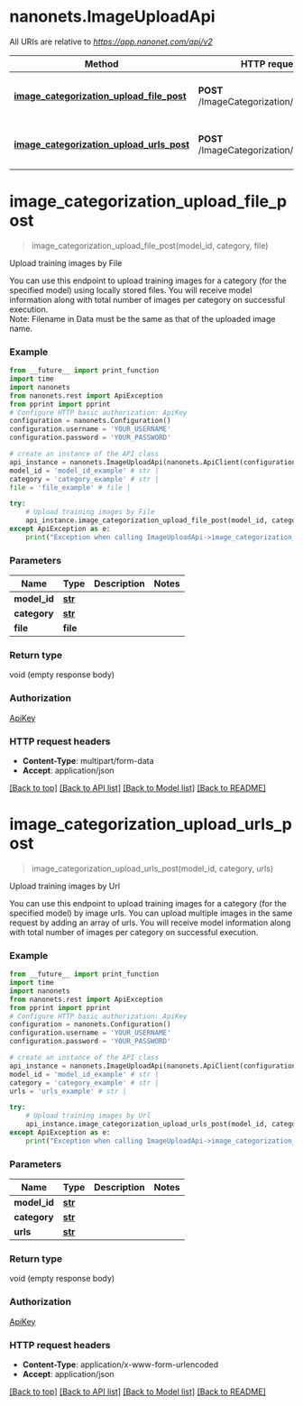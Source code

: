 # nanonets.ImageUploadApi

All URIs are relative to *https://app.nanonet.com/api/v2*

Method | HTTP request | Description
------------- | ------------- | -------------
[**image_categorization_upload_file_post**](ImageUploadApi.md#image_categorization_upload_file_post) | **POST** /ImageCategorization/UploadFile/ | Upload training images by File
[**image_categorization_upload_urls_post**](ImageUploadApi.md#image_categorization_upload_urls_post) | **POST** /ImageCategorization/UploadUrls/ | Upload training images by Url

# **image_categorization_upload_file_post**
> image_categorization_upload_file_post(model_id, category, file)

Upload training images by File

You can use this endpoint to upload training images for a category (for the specified model) using locally stored files. You will receive model information along with total number of images per category on successful execution. <br>Note: Filename in Data must be the same as that of the uploaded image name.

### Example
```python
from __future__ import print_function
import time
import nanonets
from nanonets.rest import ApiException
from pprint import pprint
# Configure HTTP basic authorization: ApiKey
configuration = nanonets.Configuration()
configuration.username = 'YOUR_USERNAME'
configuration.password = 'YOUR_PASSWORD'

# create an instance of the API class
api_instance = nanonets.ImageUploadApi(nanonets.ApiClient(configuration))
model_id = 'model_id_example' # str | 
category = 'category_example' # str | 
file = 'file_example' # file | 

try:
    # Upload training images by File
    api_instance.image_categorization_upload_file_post(model_id, category, file)
except ApiException as e:
    print("Exception when calling ImageUploadApi->image_categorization_upload_file_post: %s\n" % e)
```

### Parameters

Name | Type | Description  | Notes
------------- | ------------- | ------------- | -------------
 **model_id** | [**str**](.md)|  | 
 **category** | [**str**](.md)|  | 
 **file** | **file**|  | 

### Return type

void (empty response body)

### Authorization

[ApiKey](../README.md#ApiKey)

### HTTP request headers

 - **Content-Type**: multipart/form-data
 - **Accept**: application/json

[[Back to top]](#) [[Back to API list]](../README.md#documentation-for-api-endpoints) [[Back to Model list]](../README.md#documentation-for-models) [[Back to README]](../README.md)

# **image_categorization_upload_urls_post**
> image_categorization_upload_urls_post(model_id, category, urls)

Upload training images by Url

You can use this endpoint to upload training images for a category (for the specified model) by image urls. You can upload multiple images in the same request by adding an array of urls. You will receive model information along with total number of images per category on successful execution.

### Example
```python
from __future__ import print_function
import time
import nanonets
from nanonets.rest import ApiException
from pprint import pprint
# Configure HTTP basic authorization: ApiKey
configuration = nanonets.Configuration()
configuration.username = 'YOUR_USERNAME'
configuration.password = 'YOUR_PASSWORD'

# create an instance of the API class
api_instance = nanonets.ImageUploadApi(nanonets.ApiClient(configuration))
model_id = 'model_id_example' # str | 
category = 'category_example' # str | 
urls = 'urls_example' # str | 

try:
    # Upload training images by Url
    api_instance.image_categorization_upload_urls_post(model_id, category, urls)
except ApiException as e:
    print("Exception when calling ImageUploadApi->image_categorization_upload_urls_post: %s\n" % e)
```

### Parameters

Name | Type | Description  | Notes
------------- | ------------- | ------------- | -------------
 **model_id** | [**str**](.md)|  | 
 **category** | [**str**](.md)|  | 
 **urls** | [**str**](.md)|  | 

### Return type

void (empty response body)

### Authorization

[ApiKey](../README.md#ApiKey)

### HTTP request headers

 - **Content-Type**: application/x-www-form-urlencoded
 - **Accept**: application/json

[[Back to top]](#) [[Back to API list]](../README.md#documentation-for-api-endpoints) [[Back to Model list]](../README.md#documentation-for-models) [[Back to README]](../README.md)

